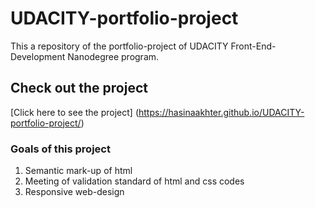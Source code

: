 #  UDACITY-portfolio-project

  This a repository of the portfolio-project of UDACITY Front-End-Development Nanodegree program.
## Check out the project
[Click here to see the project]
(https://hasinaakhter.github.io/UDACITY-portfolio-project/)
### Goals of this project
1. Semantic mark-up of html
2. Meeting of validation standard of html and css codes
3. Responsive web-design
